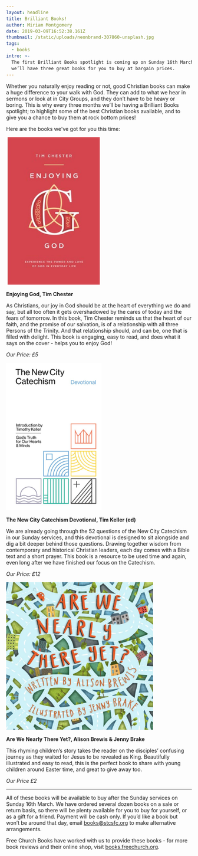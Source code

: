 ```yaml
---
layout: headline
title: Brilliant Books!
author: Miriam Montgomery
date: 2019-03-09T16:52:38.161Z
thumbnail: /static/uploads/neonbrand-307860-unsplash.jpg
tags:
  - books
intro: >-
  The first Brilliant Books spotlight is coming up on Sunday 16th March, and
  we’ll have three great books for you to buy at bargain prices.
---
```

Whether you naturally enjoy reading or not, good Christian books can make a huge difference to your walk with God. They can add to what we hear in sermons or look at in City Groups, and they don’t have to be heavy or boring. This is why every three months we’ll be having a Brilliant Books spotlight; to highlight some of the best Christian books available, and to give you a chance to buy them at rock bottom prices!

Here are the books we've got for you this time:

<img 
class="img-responsive"
style="max-height: 400px; width: auto;margin-right: auto;margin-left: auto;"
src="/static/uploads/enjoying-god.jpg"
alt="Are We Nearly There Yet?"
/>

**Enjoying God, Tim Chester**

As Christians, our joy in God should be at the heart of everything we do and say, but all too often it gets overshadowed by the cares of today and the fears of tomorrow. In this book, Tim Chester reminds us that the heart of our faith, and the promise of our salvation, is of a relationship with all three Persons of the Trinity. And that relationship should, and can be, one that is filled with delight. This book is engaging, easy to read, and does what it says on the cover - helps you to enjoy God!

_Our Price: £5_

<img 
class="img-responsive"
style="max-height: 400px; width: auto;margin-right: auto;margin-left: auto;"
src="/static/uploads/ncc-devotional.jpg"
alt="Are We Nearly There Yet?"
/>

**The New City Catechism Devotional, Tim Keller (ed)**

We are already going through the 52 questions of the New City Catechism in our Sunday services, and this devotional is designed to sit alongside and dig a bit deeper behind those questions. Drawing together wisdom from contemporary and historical Christian leaders, each day comes with a Bible text and a short prayer. This book is a resource to be used time and again, even long after we have finished our focus on the Catechism. 

_Our Price: £12_

<img 
class="img-responsive"
style="max-height: 400px; width: auto;margin-right: auto;margin-left: auto;"
src="/static/uploads/are-we-nearly-there-yet.jpg" 
alt="Are We Nearly There Yet?"
/>

**Are We Nearly There Yet?, Alison Brewis & Jenny Brake**

This rhyming children’s story takes the reader on the disciples’ confusing journey as they waited for Jesus to be revealed as King. Beautifully illustrated and easy to read, this is the perfect book to share with young children around Easter time, and great to give away too. 

_Our Price £2_

-------

All of these books will be available to buy after the Sunday services on Sunday 16th March.
We have ordered several dozen books on a sale or return basis, so there will be plenty available for you to buy for yourself, or as a gift for a friend.
Payment will be cash only.
If you’d like a book but won’t be around that day, email [books@stcsfc.org](mailto:books@stcsfc.org) to make alternative arrangements.

Free Church Books have worked with us to provide these books - for more book reviews and their online shop, visit [books.freechurch.org](https://books.freechurch.org).
